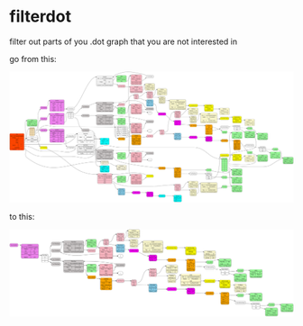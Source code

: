 # filterdot
filter out parts of you .dot graph that you are not interested in


go from this:
<p align="center">
  <img src="https://raw.githubusercontent.com/seamia/filterdot/0f41ca5f9956cb7589396c6bb37516d46cf84f40/.media/before.svg">
</p>
to this:
<p align="center">
  <img src="https://raw.githubusercontent.com/seamia/filterdot/0f41ca5f9956cb7589396c6bb37516d46cf84f40/.media/after.svg">
</p>

